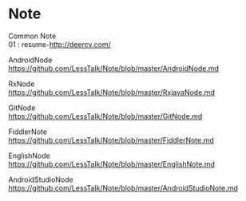 # Note

Common Note <br>
01 : resume-http://deercv.com/ <br>

AndroidNode <br>
https://github.com/LessTalk/Note/blob/master/AndroidNode.md <br>

RxNode <br>
https://github.com/LessTalk/Note/blob/master/RxjavaNode.md <br>

GitNode <br>
https://github.com/LessTalk/Note/blob/master/GitNode.md <br>

FiddlerNote <br>
https://github.com/LessTalk/Note/blob/master/FiddlerNote.md <br>

EnglishNode <br>
https://github.com/LessTalk/Note/blob/master/EnglishNote.md <br>

AndroidStudioNode <br>
https://github.com/LessTalk/Note/blob/master/AndroidStudioNote.md <br>




